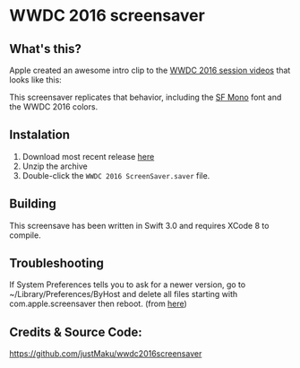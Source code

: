 # WWDC 2016 screensaver

## What's this?
Apple created an awesome intro clip to the [WWDC 2016 session videos](https://developer.apple.com/videos/wwdc2016/) that looks like this:    

This screensaver replicates that behavior, including the [SF Mono](http://daringfireball.net/linked/2016/04/20/san-fran-mono) font and the WWDC 2016 colors.

## Instalation
1. Download most recent release [here](https://github.com/justMaku/wwdc2016screensaver/releases/latest)
2. Unzip the archive
3. Double-click the `WWDC 2016 ScreenSaver.saver` file.

## Building
This screensave has been written in Swift 3.0 and requires XCode 8 to compile.

## Troubleshooting
If System Preferences tells you to ask for a newer version, go to  ~/Library/Preferences/ByHost  and delete all files starting with  com.apple.screensaver  then reboot. (from [here](https://whichline.wordpress.com/2015/07/13/os-x-screensaver-swift-2-part-1/))


## Credits & Source Code: 

https://github.com/justMaku/wwdc2016screensaver
